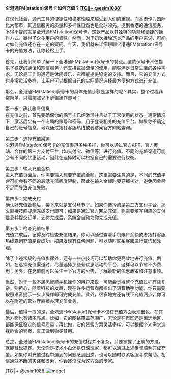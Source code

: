 **全港通FM(station)保号卡如何充值？[[TG💪+ @esim1088](https://t.me/s/esim1088)]**

在现代社会，通讯工具的便捷性和稳定性越来越受到人们的重视。而香港作为国际化大都市，其通信服务的质量和多样性自然也是全球领先。提到香港的通信服务，不得不提的就是全港通FM(station)保号卡。这款产品以其独特的功能和便捷的操作方式，赢得了众多用户的青睐。然而，对于初次接触这类产品的用户来说，可能对如何充值还存在一定的疑问。今天，我们就来详细聊聊全港通FM(station)保号卡的充值方法，让你轻松上手。

首先，让我们简单了解一下全港通FM(station)保号卡的特点。这款保号卡不仅提供了稳定的通话和短信服务，还支持数据流量的使用，能够满足日常生活的各种需求。无论是工作沟通还是休闲娱乐，它都能提供稳定的支持。而且，它的充值方式也非常灵活多样，让用户可以根据自己的实际情况选择最方便的方式进行充值。

那么，全港通FM(station)保号卡的具体充值步骤是怎样的呢？其实，整个过程非常简单，只需按照以下步骤操作即可：

第一步：确认账号信息  
在充值之前，首先要确保你的保号卡已经激活并且处于正常使用的状态。通常情况下，激活后会有一个专属的账号和密码，用于登录相关的充值平台。如果你不确定自己的账号信息，可以通过拨打客服热线或者访问官方网站查询。

第二步：选择充值渠道  
全港通FM(station)保号卡的充值渠道多种多样，你可以通过官方APP、官方网站、合作的第三方支付平台（如支付宝、微信等）进行充值。不同的充值渠道可能会有不同的优惠活动，因此在选择时可以根据自己的需要进行权衡。

第三步：输入充值金额  
进入充值页面后，你需要输入想要充值的金额。这里需要注意的是，不同的充值平台可能会有不同的最低充值额度限制，因此在输入金额时要仔细核对，避免因金额不足而导致充值失败。

第四步：完成支付  
确认好充值金额后，接下来就是支付环节了。如果你选择的是第三方支付平台，那么直接按照提示完成支付即可；如果是通过官方网站充值，则需要填写相应的支付信息并提交订单。支付完成后，系统会自动为你完成充值。

第五步：检查充值结果  
充值完成后，记得及时检查充值结果。你可以通过查看手机账户余额或者拨打客服热线查询充值是否成功。如果发现有任何问题，可以随时联系客服进行咨询和处理。

除了上述常规的充值步骤外，还有一些小技巧可以帮助你更高效地进行充值。例如，在选择充值渠道时，尽量选择那些有优惠活动的平台，这样可以节省不少费用；另外，在充值前可以关注一下官方的公告，了解最新的优惠政策和注意事项。

当然，对于一些不熟悉智能手机操作的用户来说，可能会觉得整个充值过程有些复杂。别担心，随着科技的发展，现在许多运营商都推出了语音助手功能，你只需要按照语音提示一步步操作即可完成充值。此外，很多地方还有线下充值网点，你可以在附近的营业厅直接办理充值业务。

最后，值得一提的是，全港通FM(station)保号卡不仅在充值方面表现出色，在其他方面也有诸多亮点。比如，它的网络覆盖范围广，无论是在市区还是偏远地区，都能保证稳定的信号质量；再比如，它的资费方案灵活多样，可以根据个人需求选择适合的套餐，真正做到物尽其用。

总之，全港通FM(station)保号卡的充值过程并不复杂，只要掌握了正确的方法，就能轻松搞定。无论你是技术小白还是资深玩家，都可以通过上述步骤顺利完成充值。如果你对充值过程中遇到的问题感到困惑，也可以随时联系客服寻求帮助。相信通过不断的实践和摸索，你会逐渐成为这方面的专家。

[[TG💪+ @esim1088](https://t.me/s/esim1088) ![Image](https://i.postimg.cc/4NQfJmqS/Snipaste-2025-05-13-00-14-12.png)]